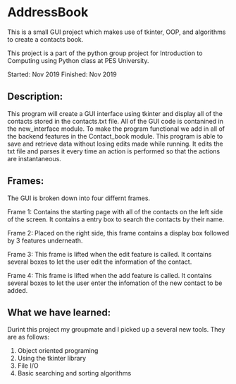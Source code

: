 # AddressBook

This is a small GUI project which makes use of tkinter, OOP, and algorithms to create a contacts book.

This project is a part of the python group project for Introduction to Computing using Python class at PES University.

Started: Nov 2019
Finished: Nov 2019

## Description: ##

This program will create a GUI interface using tkinter and display all of the contacts stored in the contacts.txt file. All of the GUI code is contanined in the new_interface module. To make the program functional we add in all of the backend features in the Contact_book module. This program is able to save and retrieve data without losing edits made while running. It edits the txt file and parses it every time an action is performed so that the actions are instantaneous.

## Frames: ##

The GUI is broken down into four differnt frames.

Frame 1: Contains the starting page with all of the contacts on the left side of the screen. It contains a entry box to search the contacts by their name.

Frame 2: Placed on the right side, this frame contains a display box followed by 3 features underneath.

Frame 3: This frame is lifted when the edit feature is called. It contains several boxes to let the user edit the information of the contact.

Frame 4: This frame is lifted when the add feature is called. It contains several boxes to let the user enter the infomation of the new contact to be added.

## What we have learned: ##

Durint this project my groupmate and I picked up a several new tools. They are as follows:

1. Object oriented programing
2. Using the tkinter library
3. File I/O
4. Basic searching and sorting algorithms